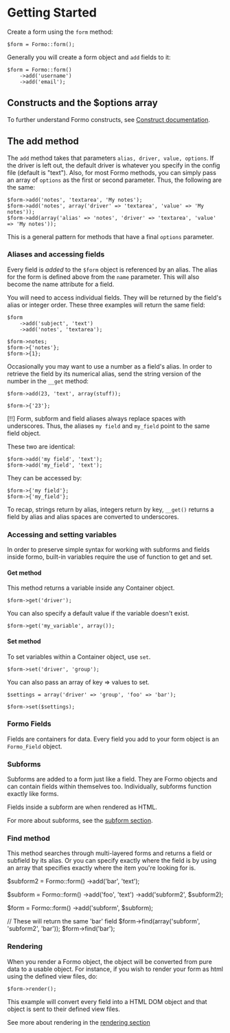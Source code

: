 Getting Started
===============

Create a form using the `form` method:

	$form = Formo::form();

Generally you will create a form object and `add` fields to it:

	$form = Formo::form()
		->add('username')
		->add('email');

## Constructs and the $options array

To further understand Formo constructs, see [Construct documentation](formo.constructs).

## The add method

The `add` method takes that parameters `alias, driver, value, options`. If the driver is left out, the default driver is whatever you specify in the config file (default is "text"). Also, for most Formo methods, you can simply pass an array of `options` as the first or second parameter. Thus, the following are the same:

	$form->add('notes', 'textarea', 'My notes');
	$form->add('notes', array('driver' => 'textarea', 'value' => 'My notes'));
	$form->add(array('alias' => 'notes', 'driver' => 'textarea', 'value' => 'My notes'));

This is a general pattern for methods that have a final `options` parameter.

### Aliases and accessing fields

Every field is *added* to the `$form` object is referenced by an alias. The alias for the form is defined above from the `name` parameter. This will also become the name attribute for a field.

You will need to access individual fields. They will be returned by the field's alias or integer order. These three examples will return the same field:

	$form
		->add('subject', 'text')
		->add('notes', 'textarea');

	$form->notes;
	$form->{'notes'};
	$form->{1};

Occasionally you may want to use a number as a field's alias. In order to retrieve the field by its numerical alias, send the string version of the number in the `__get` method:

	$form->add(23, 'text', array(stuff));

	$form->{'23'};

[!!] Form, subform and field aliases always replace spaces with underscores. Thus, the aliases `my field` and `my_field` point to the same field object.

These two are identical:

	$form->add('my field', 'text');
	$form->add('my_field', 'text');

They can be accessed by:

	$form->{'my field'};	
	$form->{'my_field'};

To recap, strings return by alias, integers return by key, `__get()` returns a field by alias and alias spaces are converted to underscores.

### Accessing and setting variables

In order to preserve simple syntax for working with subforms and fields inside formo, built-in variables require the use of function to get and set.

#### Get method

This method returns a variable inside any Container object.

	$form->get('driver');

You can also specify a default value if the variable doesn't exist.

	$form->get('my_variable', array());

#### Set method

To set variables within a Container object, use `set`.

	$form->set('driver', 'group');

You can also pass an array of key => values to set.

	$settings = array('driver' => 'group', 'foo' => 'bar');

	$form->set($settings);

### Formo Fields

Fields are containers for data. Every field you add to your form object is an `Formo_Field` object.

### Subforms

Subforms are added to a form just like a field. They are Formo objects and can contain fields within themselves too. Individually, subforms function exactly like forms.

Fields inside a subform are when rendered as HTML.

For more about subforms, see the [subform section](formo.subforms).

### Find method

This method searches through multi-layered forms and returns a field or subfield by its alias. Or you can specify exactly where the field is by using an array that specifies exactly where the item you're looking for is.

$subform2 = Formo::form()
	->add('bar', 'text');

$subform = Formo::form()
	->add('foo', 'text')
	->add('subform2', $subform2);

$form = Formo::form()
	->add('subform', $subform);

// These will return the same 'bar' field
$form->find(array('subform', 'subform2', 'bar'));
$form->find('bar');

### Rendering

When you render a Formo object, the object will be converted from pure data to a usable object. For instance, if you wish to render your form as html using the defined view files, do:

	$form->render();

This example will convert every field into a HTML DOM object and that object is sent to their defined view files.

See more about rendering in the [rendering section](formo.rendering)
